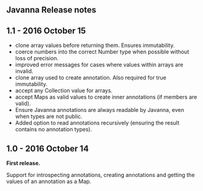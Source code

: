 ## Javanna Release notes

## 1.1 - 2016 October 15

* clone array values before returning them. Ensures immutability.
* coerce numbers into the correct Number type when possible without loss of precision.
* improved error messages for cases where values within arrays are invalid.
* clone array used to create annotation. Also required for true immutability.
* accept any Collection value for arrays.
* accept Maps as valid values to create inner annotations (if members are valid).
* Ensure Javanna annotations are always readable by Javanna, even when types are not public.
* Added option to read annotations recursively (ensuring the result contains no annotation types).

## 1.0 - 2016 October 14

**First release.**

Support for introspecting annotations, creating annotations and getting the values of an annotation as a Map.